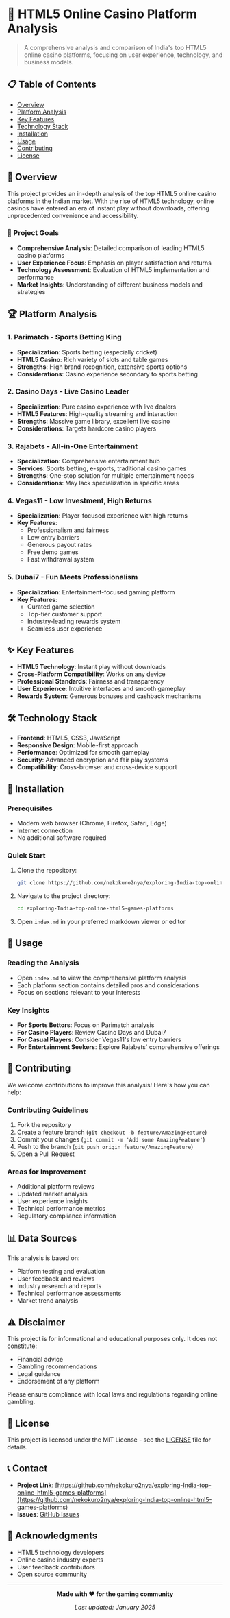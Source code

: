 # 🎰 HTML5 Online Casino Platform Analysis

> A comprehensive analysis and comparison of India's top HTML5 online casino platforms, focusing on user experience, technology, and business models.

## 📋 Table of Contents

- [Overview](#overview)
- [Platform Analysis](#platform-analysis)
- [Key Features](#key-features)
- [Technology Stack](#technology-stack)
- [Installation](#installation)
- [Usage](#usage)
- [Contributing](#contributing)
- [License](#license)

## 🌟 Overview

This project provides an in-depth analysis of the top HTML5 online casino platforms in the Indian market. With the rise of HTML5 technology, online casinos have entered an era of instant play without downloads, offering unprecedented convenience and accessibility.

### 🎯 Project Goals

- **Comprehensive Analysis**: Detailed comparison of leading HTML5 casino platforms
- **User Experience Focus**: Emphasis on player satisfaction and returns
- **Technology Assessment**: Evaluation of HTML5 implementation and performance
- **Market Insights**: Understanding of different business models and strategies

## 🏆 Platform Analysis

### 1. Parimatch - Sports Betting King
- **Specialization**: Sports betting (especially cricket)
- **HTML5 Casino**: Rich variety of slots and table games
- **Strengths**: High brand recognition, extensive sports options
- **Considerations**: Casino experience secondary to sports betting

### 2. Casino Days - Live Casino Leader
- **Specialization**: Pure casino experience with live dealers
- **HTML5 Features**: High-quality streaming and interaction
- **Strengths**: Massive game library, excellent live casino
- **Considerations**: Targets hardcore casino players

### 3. Rajabets - All-in-One Entertainment
- **Specialization**: Comprehensive entertainment hub
- **Services**: Sports betting, e-sports, traditional casino games
- **Strengths**: One-stop solution for multiple entertainment needs
- **Considerations**: May lack specialization in specific areas

### 4. Vegas11 - Low Investment, High Returns
- **Specialization**: Player-focused experience with high returns
- **Key Features**:
  - Professionalism and fairness
  - Low entry barriers
  - Generous payout rates
  - Free demo games
  - Fast withdrawal system

### 5. Dubai7 - Fun Meets Professionalism
- **Specialization**: Entertainment-focused gaming platform
- **Key Features**:
  - Curated game selection
  - Top-tier customer support
  - Industry-leading rewards system
  - Seamless user experience

## ✨ Key Features

- **HTML5 Technology**: Instant play without downloads
- **Cross-Platform Compatibility**: Works on any device
- **Professional Standards**: Fairness and transparency
- **User Experience**: Intuitive interfaces and smooth gameplay
- **Rewards System**: Generous bonuses and cashback mechanisms

## 🛠️ Technology Stack

- **Frontend**: HTML5, CSS3, JavaScript
- **Responsive Design**: Mobile-first approach
- **Performance**: Optimized for smooth gameplay
- **Security**: Advanced encryption and fair play systems
- **Compatibility**: Cross-browser and cross-device support

## 🚀 Installation

### Prerequisites
- Modern web browser (Chrome, Firefox, Safari, Edge)
- Internet connection
- No additional software required

### Quick Start
1. Clone the repository:
   ```bash
   git clone https://github.com/nekokuro2nya/exploring-India-top-online-html5-games-platforms.git
   ```

2. Navigate to the project directory:
   ```bash
   cd exploring-India-top-online-html5-games-platforms
   ```

3. Open `index.md` in your preferred markdown viewer or editor

## 📖 Usage

### Reading the Analysis
- Open `index.md` to view the comprehensive platform analysis
- Each platform section contains detailed pros and considerations
- Focus on sections relevant to your interests

### Key Insights
- **For Sports Bettors**: Focus on Parimatch analysis
- **For Casino Players**: Review Casino Days and Dubai7
- **For Casual Players**: Consider Vegas11's low entry barriers
- **For Entertainment Seekers**: Explore Rajabets' comprehensive offerings

## 🤝 Contributing

We welcome contributions to improve this analysis! Here's how you can help:

### Contributing Guidelines
1. Fork the repository
2. Create a feature branch (`git checkout -b feature/AmazingFeature`)
3. Commit your changes (`git commit -m 'Add some AmazingFeature'`)
4. Push to the branch (`git push origin feature/AmazingFeature`)
5. Open a Pull Request

### Areas for Improvement
- Additional platform reviews
- Updated market analysis
- User experience insights
- Technical performance metrics
- Regulatory compliance information

## 📊 Data Sources

This analysis is based on:
- Platform testing and evaluation
- User feedback and reviews
- Industry research and reports
- Technical performance assessments
- Market trend analysis

## ⚠️ Disclaimer

This project is for informational and educational purposes only. It does not constitute:
- Financial advice
- Gambling recommendations
- Legal guidance
- Endorsement of any platform

Please ensure compliance with local laws and regulations regarding online gambling.

## 📄 License

This project is licensed under the MIT License - see the [LICENSE](LICENSE) file for details.

## 📞 Contact

- **Project Link**: [https://github.com/nekokuro2nya/exploring-India-top-online-html5-games-platforms](https://github.com/nekokuro2nya/exploring-India-top-online-html5-games-platforms)
- **Issues**: [GitHub Issues](https://github.com/nekokuro2nya/exploring-India-top-online-html5-games-platforms/issues)

## 🙏 Acknowledgments

- HTML5 technology developers
- Online casino industry experts
- User feedback contributors
- Open source community

---

<div align="center">

**Made with ❤️ for the gaming community**

*Last updated: January 2025*

</div>
